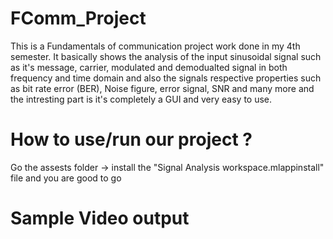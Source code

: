 # FComm_Project
This is a Fundamentals of communication project work done in my 4th semester. It basically shows the analysis of the input sinusoidal signal such as it's message, carrier, modulated and demodualted signal in both frequency and time domain and also the signals respective properties such as bit rate error (BER), Noise figure, error signal, SNR and many more and the intresting part is it's completely a GUI and very easy to use.

# How to use/run our project ?

Go the assests folder -> install the "Signal Analysis workspace.mlappinstall" file and you are good to go

# Sample Video output

![]()